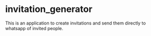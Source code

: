 # invitation_generator
This is an application to create invitations and send them directly to whatsapp of invited people.
